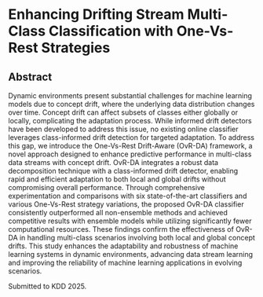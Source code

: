 # Enhancing Drifting Stream Multi-Class Classification with One-Vs-Rest Strategies

## Abstract
Dynamic environments present substantial challenges for machine learning models due to concept drift, where the underlying data distribution changes over time. Concept drift can affect subsets of classes either globally or locally, complicating the adaptation process. While informed drift detectors have been developed to address this issue, no existing online classifier leverages class-informed drift detection for targeted adaptation. To address this gap, we introduce the One-Vs-Rest Drift-Aware (OvR-DA) framework, a novel approach designed to enhance predictive performance in multi-class data streams with concept drift. OvR-DA integrates a robust data decomposition technique with a class-informed drift detector, enabling rapid and efficient adaptation to both local and global drifts without compromising overall performance. Through comprehensive experimentation and comparisons with six state-of-the-art classifiers and various One-Vs-Rest strategy variations, the proposed OvR-DA classifier consistently outperformed all non-ensemble methods and achieved competitive results with ensemble models while utilizing significantly fewer computational resources. These findings confirm the effectiveness of OvR-DA in handling multi-class scenarios involving both local and global concept drifts. This study enhances the adaptability and robustness of machine learning systems in dynamic environments, advancing data stream learning and improving the reliability of machine learning applications in evolving scenarios.

Submitted to KDD 2025.
